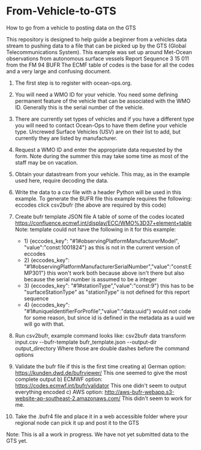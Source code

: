 # From-Vehicle-to-GTS
How to go from a vehicle to posting data on the GTS

This repository is designed to help guide a beginner from a vehicles data stream to pushing data to a file that can be picked up by the GTS (Global Telecommunications System).
This example was set up around Met-Ocean observations from autonomous surface vessels Report Sequence 3 15 011 from the FM 94 BUFR 
The ECMF table of codes is the base for all the codes and a very large and confusing document.

1) The first step is to register with ocean-ops.org.
2) You will need a WMO ID for your vehicle.  You need some defining permanent feature of the vehicle that can be associated with the WMO ID.  Generally this is the serial number of the vehicle.
3) There are currently set types of vehicles and if you have a different type you will need to contact Ocean-Ops to have them define your vehicle type.  Uncrewed Surface Vehicles (USV) are on their list to add, but currently they are listed by manufacturer.
4) Request a WMO ID and enter the appropriate data requested by the form.  Note during the summer this may take some time as most of the staff may be on vacation.
5) Obtain your datastream from your vehicle.  This may, as in the example used here, require decoding the data.
6) Write the data to a csv file with a header
Python will be used in this example. To generate the BUFR file this example requires the following:
    eccodes
    click
    csv2bufr (the above are required by this code)

7) Create bufr template JSON file  A table of some of the codes located https://confluence.ecmwf.int/display/ECC/WMO%3D37+element+table
    Note: template could not have the following in it for this example:
   <ul>
    <li> 1) {eccodes_key": "#1#observingPlatformManufacturerModel", "value":"const:1001824"} as this is not in the current version of eccodes</li>
    <li>2) {eccodes_key": "#1#observingPlatformManufacturerSerialNumber","value":"const:EMP301"} this won't work both because above isn't there but also because the serial number is assumed to be a integer</li>
    <li>3) {eccodes_key": "#1#stationType","value":"const:9"} this has to be "surfaceStationType" as "stationType" is not defined for this report sequence</li>
    <li>4) {eccodes_key": "#1#uniqueIdentifierForProfile","value":"data:uuid"} would not code for some reason, but since id is defined in the metadata as a uuid we will go with that.</li>
   </ul>
9) Run csv2bufr, example command looks like:
      csv2bufr data transform input.csv --bufr-template bufr_template.json --output-dir output_directory
      Where those are double dashes before the command options
10) Validate the bufr file if this is the first time creating
    a) German option: https://kunden.dwd.de/bufrviewer/  This one seemed to give the most complete output
    b) ECMWF option: https://codes.ecmwf.int/bufr/validator  This one didn't seem to output everything encoded
    c) AWS option: http://aws-bufr-webapp.s3-website-ap-southeast-2.amazonaws.com/ This didn't seem to work for me.
11) Take the .bufr4 file and place it in a web accessible folder where your regional node can pick it up and post it to the GTS

Note: This is all a work in progress. We have not yet submitted data to the GTS yet.
